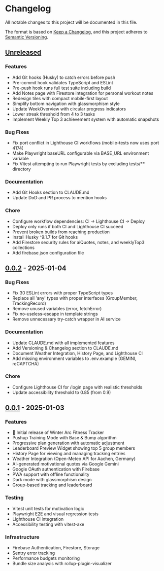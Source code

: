# Changelog

All notable changes to this project will be documented in this file.

The format is based on [Keep a Changelog](https://keepachangelog.com/en/1.0.0/),
and this project adheres to [Semantic Versioning](https://semver.org/spec/v2.0.0.html).

## [Unreleased]

### Features
- Add Git hooks (Husky) to catch errors before push
- Pre-commit hook validates TypeScript and ESLint
- Pre-push hook runs full test suite including build
- Add Notes page with Firestore integration for personal workout notes
- Redesign tiles with compact mobile-first layout
- Simplify bottom navigation with glassmorphism style
- Update WeekOverview with circular progress indicators
- Lower streak threshold from 4 to 3 tasks
- Implement Weekly Top 3 achievement system with automatic snapshots

### Bug Fixes
- Fix port conflict in Lighthouse CI workflows (mobile-tests now uses port 4174)
- Make Playwright baseURL configurable via BASE_URL environment variable
- Fix Vitest attempting to run Playwright tests by excluding tests/** directory

### Documentation
- Add Git Hooks section to CLAUDE.md
- Update DoD and PR process to mention hooks

### Chore
- Configure workflow dependencies: CI → Lighthouse CI → Deploy
- Deploy only runs if both CI and Lighthouse CI succeed
- Prevent broken builds from reaching production
- Install Husky ^9.1.7 for Git hooks
- Add Firestore security rules for aiQuotes, notes, and weeklyTop3 collections
- Add firebase.json configuration file

## [0.0.2] - 2025-01-04

### Bug Fixes
- Fix 30 ESLint errors with proper TypeScript types
- Replace all 'any' types with proper interfaces (GroupMember, TrackingRecord)
- Remove unused variables (error, fetchError)
- Fix no-useless-escape in template strings
- Remove unnecessary try-catch wrapper in AI service

### Documentation
- Update CLAUDE.md with all implemented features
- Add Versioning & Changelog section to CLAUDE.md
- Document Weather Integration, History Page, and Lighthouse CI
- Add missing environment variables to .env.example (GEMINI, reCAPTCHA)

### Chore
- Configure Lighthouse CI for /login page with realistic thresholds
- Update accessibility threshold to 0.85 (from 0.9)

## [0.0.1] - 2025-01-03

### Features
- 🎉 Initial release of Winter Arc Fitness Tracker
- Pushup Training Mode with Base & Bump algorithm
- Progressive plan generation with automatic adjustment
- Leaderboard Preview Widget showing top 5 group members
- History Page for viewing and managing tracking entries
- Weather Integration (Open-Meteo API for Aachen, Germany)
- AI-generated motivational quotes via Google Gemini
- Google OAuth authentication with Firebase
- PWA support with offline functionality
- Dark mode with glassmorphism design
- Group-based tracking and leaderboard

### Testing
- Vitest unit tests for motivation logic
- Playwright E2E and visual regression tests
- Lighthouse CI integration
- Accessibility testing with vitest-axe

### Infrastructure
- Firebase Authentication, Firestore, Storage
- Sentry error tracking
- Performance budgets monitoring
- Bundle size analysis with rollup-plugin-visualizer

[unreleased]: https://github.com/WildDragonKing/winter-arc-app/compare/v0.0.2...HEAD
[0.0.2]: https://github.com/WildDragonKing/winter-arc-app/compare/v0.0.1...v0.0.2
[0.0.1]: https://github.com/WildDragonKing/winter-arc-app/releases/tag/v0.0.1
